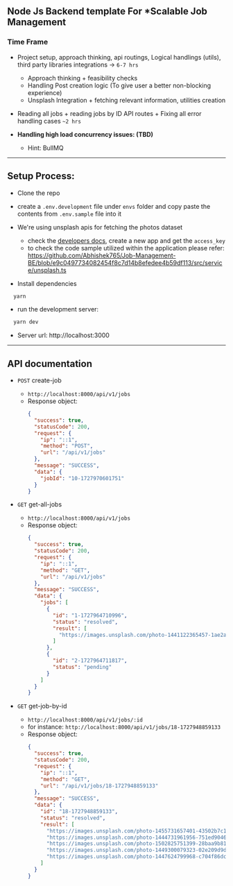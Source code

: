 ## Node Js Backend template For *Scalable Job Management

### Time Frame

- Project setup, approach thinking, api routings, Logical handlings (utils), third party libraries integrations -> `6-7 hrs`

  - Approach thinking + feasibility checks
  - Handling Post creation logic (To give user a better non-blocking experience)
  - Unsplash Integration + fetching relevant information, utilities creation

- Reading all jobs + reading jobs by ID API routes + Fixing all error handling cases `~2 hrs`

- **Handling high load concurrency issues: (TBD)**
  - Hint: BullMQ
---

## Setup Process:

- Clone the repo
- create a `.env.development` file under `envs` folder and copy paste the contents from `.env.sample` file into it

- We're using unsplash apis for fetching the photos dataset

  - check the [developers docs](https://unsplash.com/documentation), create a new app and get the `access_key`
  - to check the code sample utilized within the application please refer: https://github.com/Abhishek765/Job-Management-BE/blob/e9c0497734082454f8c7d14b8efedee4b59df113/src/service/unsplash.ts

- Install dependencies

```bash
  yarn
```

- run the development server:

```bash
  yarn dev
```

- Server url: http://localhost:3000

---

## API documentation

- `POST` create-job

  - `http://localhost:8000/api/v1/jobs`
  - Response object:
    ```json
    {
      "success": true,
      "statusCode": 200,
      "request": {
        "ip": "::1",
        "method": "POST",
        "url": "/api/v1/jobs"
      },
      "message": "SUCCESS",
      "data": {
        "jobId": "10-1727970601751"
      }
    }
    ```

- `GET` get-all-jobs

  - `http://localhost:8000/api/v1/jobs`
  - Response object:
    ```json
    {
      "success": true,
      "statusCode": 200,
      "request": {
        "ip": "::1",
        "method": "GET",
        "url": "/api/v1/jobs"
      },
      "message": "SUCCESS",
      "data": {
        "jobs": [
          {
            "id": "1-1727964710996",
            "status": "resolved",
            "result": [
              "https://images.unsplash.com/photo-1441122365457-1ae2aba6235c?crop=entropy&cs=tinysrgb&fit=max&fm=jpg&ixid=M3w2NjA0NjB8MHwxfHJhbmRvbXx8fHx8fHx8fDE3Mjc5NjQ3MTZ8&ixlib=rb-4.0.3&q=80&w=400"
            ]
          },
          {
            "id": "2-1727964711817",
            "status": "pending"
          }
        ]
      }
    }
    ```

- `GET` get-job-by-id
  - `http://localhost:8000/api/v1/jobs/:id`
  - for instance: `http://localhost:8000/api/v1/jobs/18-1727948859133`
  - Response object:
    ```json
    {
      "success": true,
      "statusCode": 200,
      "request": {
        "ip": "::1",
        "method": "GET",
        "url": "/api/v1/jobs/18-1727948859133"
      },
      "message": "SUCCESS",
      "data": {
        "id": "18-1727948859133",
        "status": "resolved",
        "result": [
          "https://images.unsplash.com/photo-1455731657401-43502b7c1ab9?crop=entropy&cs=tinysrgb&fit=max&fm=jpg&ixid=M3w2NjA0NjB8MHwxfHJhbmRvbXx8fHx8fHx8fDE3Mjc5NDg4NzR8&ixlib=rb-4.0.3&q=80&w=400",
          "https://images.unsplash.com/photo-1444731961956-751ed90465a5?crop=entropy&cs=tinysrgb&fit=max&fm=jpg&ixid=M3w2NjA0NjB8MHwxfHJhbmRvbXx8fHx8fHx8fDE3Mjc5NDg4NzR8&ixlib=rb-4.0.3&q=80&w=400",
          "https://images.unsplash.com/photo-1502825751399-28baa9b81efe?crop=entropy&cs=tinysrgb&fit=max&fm=jpg&ixid=M3w2NjA0NjB8MHwxfHJhbmRvbXx8fHx8fHx8fDE3Mjc5NDg4NzR8&ixlib=rb-4.0.3&q=80&w=400",
          "https://images.unsplash.com/photo-1449300079323-02e209d9d3a6?crop=entropy&cs=tinysrgb&fit=max&fm=jpg&ixid=M3w2NjA0NjB8MHwxfHJhbmRvbXx8fHx8fHx8fDE3Mjc5NDg4NzR8&ixlib=rb-4.0.3&q=80&w=400",
          "https://images.unsplash.com/photo-1447624799968-c704f86dc931?crop=entropy&cs=tinysrgb&fit=max&fm=jpg&ixid=M3w2NjA0NjB8MHwxfHJhbmRvbXx8fHx8fHx8fDE3Mjc5NDg4NzR8&ixlib=rb-4.0.3&q=80&w=400"
        ]
      }
    }
    ```
